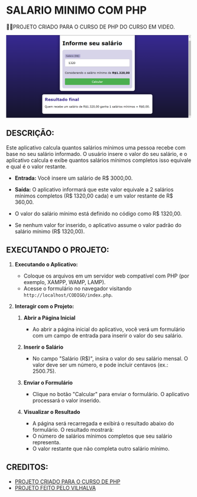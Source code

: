 # SALARIO MINIMO COM PHP
👨‍🏫PROJETO CRIADO PARA O CURSO DE PHP DO CURSO EM VIDEO.

<img src="FOTO.png" align="center" width="500"> <br>

## DESCRIÇÃO:
Este aplicativo calcula quantos salários mínimos uma pessoa recebe com base no seu salário informado. O usuário insere o valor do seu salário, e o aplicativo calcula e exibe quantos salários mínimos completos isso equivale e qual é o valor restante.

- **Entrada:** Você insere um salário de R$ 3000,00.
- **Saída:** O aplicativo informará que este valor equivale a 2 salários mínimos completos (R$ 1320,00 cada) e um valor restante de R$ 360,00.

- O valor do salário mínimo está definido no código como R$ 1320,00.
- Se nenhum valor for inserido, o aplicativo assume o valor padrão do salário mínimo (R$ 1320,00).

## EXECUTANDO O PROJETO:
1. **Executando o Aplicativo:**
   - Coloque os arquivos em um servidor web compatível com PHP (por exemplo, XAMPP, WAMP, LAMP).
   - Acesse o formulário no navegador visitando `http://localhost/CODIGO/index.php`.

2. **Interagir com o Projeto:**
   1. **Abrir a Página Inicial**
      - Ao abrir a página inicial do aplicativo, você verá um formulário com um campo de entrada para inserir o valor do seu salário.

   2. **Inserir o Salário**
      - No campo "Salário (R$)", insira o valor do seu salário mensal. O valor deve ser um número, e pode incluir centavos (ex.: 2500.75).

   3. **Enviar o Formulário**
      - Clique no botão "Calcular" para enviar o formulário. O aplicativo processará o valor inserido.

   4. **Visualizar o Resultado**
      - A página será recarregada e exibirá o resultado abaixo do formulário. O resultado mostrará:
      - O número de salários mínimos completos que seu salário representa.
      - O valor restante que não completa outro salário mínimo.
   
## CREDITOS:
- [PROJETO CRIADO PARA O CURSO DE PHP](https://github.com/VILHALVA/CURSO-DE-PHP)
- [PROJETO FEITO PELO VILHALVA](https://github.com/VILHALVA)





